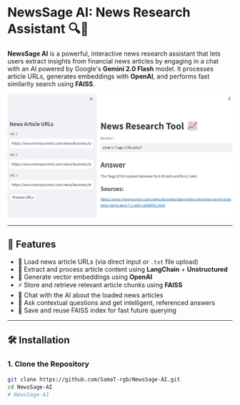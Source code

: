 # NewsSage AI: News Research Assistant 🔍🧠

**NewsSage AI** is a powerful, interactive news research assistant that lets users extract insights from financial news articles by engaging in a chat with an AI powered by Google's **Gemini 2.0 Flash** model. It processes article URLs, generates embeddings with **OpenAI**, and performs fast similarity search using **FAISS**.

![NewsSage AI](rockybot.jpg)

---

## 🚀 Features

- 🔗 Load news article URLs (via direct input or `.txt` file upload)
- 📄 Extract and process article content using **LangChain** + **Unstructured**
- 🧠 Generate vector embeddings using **OpenAI**
- ⚡ Store and retrieve relevant article chunks using **FAISS**
- 💬 Chat with the AI about the loaded news articles
- 🧾 Ask contextual questions and get intelligent, referenced answers
- 💾 Save and reuse FAISS index for fast future querying

---

## 🛠️ Installation

### 1. Clone the Repository

```bash
git clone https://github.com/SamaT-rgb/NewsSage-AI.git
cd NewsSage-AI
#   N e w s S a g e - A I 
 
 
